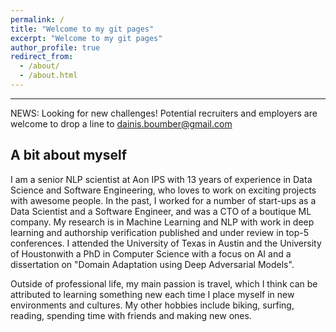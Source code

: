 ```yaml
---
permalink: /
title: "Welcome to my git pages"
excerpt: "Welcome to my git pages"
author_profile: true
redirect_from: 
  - /about/
  - /about.html
---
```


---

NEWS: Looking for new challenges! Potential recruiters and employers are welcome to drop a line to dainis.boumber@gmail.com

A bit about myself
----

I am a senior NLP scientist at Aon IPS with 13 years of experience in Data Science and Software Engineering, who loves to work on exciting projects with awesome people. In the past, I worked for a number of start-ups as a Data Scientist and a Software Engineer, and was a CTO of a boutique ML company. My research is in Machine Learning and NLP with work in deep learning and authorship verification published and under review in top-5 conferences. I attended the University of Texas in Austin and the University of Houstonwith a PhD in Computer Science with a focus on AI and a dissertation on "Domain Adaptation using Deep Adversarial Models". 

Outside of professional life, my main passion is travel, which I think can be attributed to learning something new each time I place myself in new environments and cultures. My other hobbies include biking, surfing, reading, spending time with friends and making new ones.
